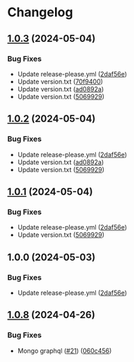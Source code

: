 # Changelog

## [1.0.3](https://github.com/Remote-Falcon/remote-falcon-control-panel/compare/v1.0.2...v1.0.3) (2024-05-04)


### Bug Fixes

* Update release-please.yml ([2daf56e](https://github.com/Remote-Falcon/remote-falcon-control-panel/commit/2daf56e4ad0e51a9a2f3608f5923a8310b09d777))
* Update version.txt ([70f9400](https://github.com/Remote-Falcon/remote-falcon-control-panel/commit/70f9400c9c07960ff9de89df7c82c6a73b783d98))
* Update version.txt ([ad0892a](https://github.com/Remote-Falcon/remote-falcon-control-panel/commit/ad0892a9d13ae758d02e26aa9a86a60b19a5b705))
* Update version.txt ([5069929](https://github.com/Remote-Falcon/remote-falcon-control-panel/commit/50699298a61ef3669332841268681cd054c0f995))

## [1.0.2](https://github.com/Remote-Falcon/remote-falcon-control-panel/compare/v1.0.1...v1.0.2) (2024-05-04)


### Bug Fixes

* Update release-please.yml ([2daf56e](https://github.com/Remote-Falcon/remote-falcon-control-panel/commit/2daf56e4ad0e51a9a2f3608f5923a8310b09d777))
* Update version.txt ([ad0892a](https://github.com/Remote-Falcon/remote-falcon-control-panel/commit/ad0892a9d13ae758d02e26aa9a86a60b19a5b705))
* Update version.txt ([5069929](https://github.com/Remote-Falcon/remote-falcon-control-panel/commit/50699298a61ef3669332841268681cd054c0f995))

## [1.0.1](https://github.com/Remote-Falcon/remote-falcon-control-panel/compare/v1.0.0...v1.0.1) (2024-05-04)


### Bug Fixes

* Update release-please.yml ([2daf56e](https://github.com/Remote-Falcon/remote-falcon-control-panel/commit/2daf56e4ad0e51a9a2f3608f5923a8310b09d777))
* Update version.txt ([5069929](https://github.com/Remote-Falcon/remote-falcon-control-panel/commit/50699298a61ef3669332841268681cd054c0f995))

## 1.0.0 (2024-05-03)


### Bug Fixes

* Update release-please.yml ([2daf56e](https://github.com/Remote-Falcon/remote-falcon-control-panel/commit/2daf56e4ad0e51a9a2f3608f5923a8310b09d777))

## [1.0.8](https://github.com/Remote-Falcon/remote-falcon-control-panel/compare/v1.0.7...v1.0.8) (2024-04-26)


### Bug Fixes

* Mongo graphql ([#21](https://github.com/Remote-Falcon/remote-falcon-control-panel/issues/21)) ([060c456](https://github.com/Remote-Falcon/remote-falcon-control-panel/commit/060c456bee058250f89c98867e524faa3aea5490))
